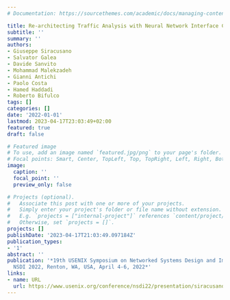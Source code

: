 ```yaml
---
# Documentation: https://sourcethemes.com/academic/docs/managing-content/

title: Re-architecting Traffic Analysis with Neural Network Interface Cards
subtitle: ''
summary: ''
authors:
- Giuseppe Siracusano
- Salvator Galea
- Davide Sanvito
- Mohammad Malekzadeh
- Gianni Antichi
- Paolo Costa
- Hamed Haddadi
- Roberto Bifulco
tags: []
categories: []
date: '2022-01-01'
lastmod: 2023-04-17T23:03:49+02:00
featured: true
draft: false

# Featured image
# To use, add an image named `featured.jpg/png` to your page's folder.
# Focal points: Smart, Center, TopLeft, Top, TopRight, Left, Right, BottomLeft, Bottom, BottomRight.
image:
  caption: ''
  focal_point: ''
  preview_only: false

# Projects (optional).
#   Associate this post with one or more of your projects.
#   Simply enter your project's folder or file name without extension.
#   E.g. `projects = ["internal-project"]` references `content/project/deep-learning/index.md`.
#   Otherwise, set `projects = []`.
projects: []
publishDate: '2023-04-17T21:03:49.097184Z'
publication_types:
- '1'
abstract: ''
publication: '*19th USENIX Symposium on Networked Systems Design and Implementation,
  NSDI 2022, Renton, WA, USA, April 4-6, 2022*'
links:
- name: URL
  url: https://www.usenix.org/conference/nsdi22/presentation/siracusano
---
```

